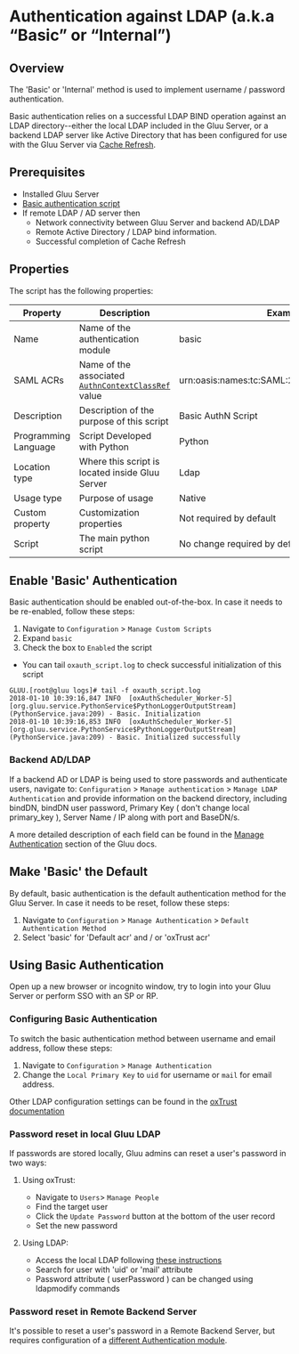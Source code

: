 # Authentication against LDAP (a.k.a “Basic” or “Internal”)

## Overview
The 'Basic' or 'Internal' method is used to implement username / password authentication.

Basic authentication relies on a successful LDAP BIND operation against an LDAP directory--either the
local LDAP included in the Gluu Server, or a backend LDAP server like Active Directory that has been configured for
use with the Gluu Server via [Cache Refresh](../user-management/ldap-sync.md).

## Prerequisites

 - Installed Gluu Server
 - [Basic authentication script](https://raw.githubusercontent.com/GluuFederation/oxAuth/master/Server/integrations/basic/BasicExternalAuthenticator.py)
 - If remote LDAP / AD server then
   - Network connectivity between Gluu Server and backend AD/LDAP
   - Remote Active Directory / LDAP bind information. 
   - Successful completion of Cache Refresh
   
## Properties
The script has the following properties: 

|	Property	|	Description		|	Example	|
|-----------------------|-------------------------------|---------------|
|Name		|Name of the authentication module		|basic|
|SAML ACRs | Name of the associated [`AuthnContextClassRef`](../admin-guide/saml/#enable-authncontextclassref-in-oxtrust) value |urn:oasis:names:tc:SAML:2.0:ac:classes:Password|
|Description		|Description of the purpose of this script|Basic AuthN Script|
|Programming Language|Script Developed with Python|Python|
|Location type|Where this script is located inside Gluu Server|Ldap|
|Usage type|Purpose of usage|Native|
|Custom property|Customization properties|Not required by default|
|Script|The main python script|No change required by default|


## Enable 'Basic' Authentication

Basic authentication should be enabled out-of-the-box. In case it needs to be re-enabled, follow these steps: 

 1. Navigate to `Configuration` > `Manage Custom Scripts`
 1. Expand `basic` 
 1. Check the box to `Enabled` the script
   - You can tail `oxauth_script.log` to check successful initialization of this script
```
GLUU.[root@gluu logs]# tail -f oxauth_script.log
2018-01-10 10:39:16,847 INFO  [oxAuthScheduler_Worker-5] [org.gluu.service.PythonService$PythonLoggerOutputStream] (PythonService.java:209) - Basic. Initialization
2018-01-10 10:39:16,853 INFO  [oxAuthScheduler_Worker-5] [org.gluu.service.PythonService$PythonLoggerOutputStream] (PythonService.java:209) - Basic. Initialized successfully
```
 
### Backend AD/LDAP 
If a backend AD or LDAP is being used to store passwords and authenticate users, navigate to: `Configuration` > `Manage authentication` > `Manage LDAP Authentication` and provide information on the backend directory, including bindDN, bindDN user password, Primary Key ( don't change local primary_key ), Server Name / IP along with port and BaseDN/s. 

A more detailed description of each field can be found in the [Manage Authentication](../admin-guide/oxtrust-ui.md#manage-authentication) section of the Gluu docs.

## Make 'Basic' the Default

By default, basic authentication is the default authentication method for the Gluu Server. In case it needs to be reset, follow these steps:
 
1. Navigate to `Configuration` > `Manage Authentication` >  `Default Authentication Method`
1. Select 'basic' for 'Default acr' and / or 'oxTrust acr' 
 
## Using Basic Authentication

Open up a new browser or incognito window, try to login into your Gluu Server or perform SSO with an SP or RP. 

### Configuring Basic Authentication

To switch the basic authentication method between username and email address, follow these steps:
1. Navigate to `Configuration` > `Manage Authentication`
1. Change the `Local Primary Key` to `uid` for username or `mail` for email address.

Other LDAP configuration settings can be found in the [oxTrust documentation](../admin-guide/oxtrust-ui/#manage-authentication)

### Password reset in local Gluu LDAP

If passwords are stored locally, Gluu admins can reset a user's password in two ways: 

1. Using oxTrust:    
   - Navigate to `Users`> `Manage People`
   - Find the target user
   - Click the `Update Password` button at the bottom of the user record
   - Set the new password      

1. Using LDAP:    
   - Access the local LDAP following [these instructions](https://gluu.org/docs/ce/user-management/local-user-management/#manage-users-in-gluu-ldap)     
   - Search for user with 'uid' or 'mail' attribute    
   - Password attribute ( userPassword ) can be changed using ldapmodify commands      

### Password reset in Remote Backend Server

It's possible to reset a user's password in a Remote Backend Server, but requires configuration of a [different Authentication module](https://raw.githubusercontent.com/GluuFederation/oxAuth/master/Server/integrations/basic.change_password/BasicPassowrdUpdateExternalAuthenticator.py). 

